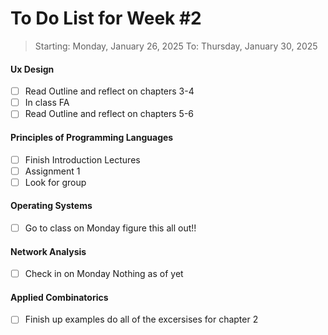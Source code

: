 # To Do List for Week #2

> Starting: Monday, January 26, 2025
To:         Thursday, January 30, 2025

#### Ux Design

- [ ] Read Outline and reflect on chapters 3-4
- [ ] In class FA
- [ ] Read Outline and reflect on chapters 5-6

#### Principles of Programming Languages

- [ ] Finish Introduction Lectures
- [ ] Assignment 1
- [ ] Look for group

#### Operating Systems

- [ ] Go to class on Monday figure this all out!!

#### Network Analysis

- [ ] Check in on Monday Nothing as of yet

#### Applied Combinatorics

- [ ] Finish up examples do all of the excersises for chapter 2

